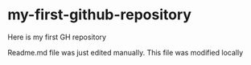 # my-first-github-repository
Here is my first GH repository

Readme.md file was just edited manually. This file was modified locally
